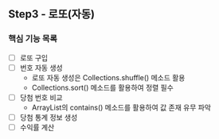 
## Step3 - 로또(자동)

### 핵심 기능 목록
- [ ] 로또 구입
- [ ] 번호 자동 생성
  - 로또 자동 생성은 Collections.shuffle() 메소드 활용
  - Collections.sort() 메소드를 활용하여 정렬 필수
- [ ] 당첨 번호 비교
  - ArrayList의 contains() 메소드를 활용하여 값 존재 유무 파악 
- [ ] 당첨 통계 정보 생성
- [ ] 수익률 계산